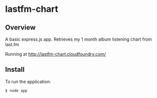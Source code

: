 # lastfm-chart

## Overview

A basic express.js app.
Retrieves my 1 month album listening chart from last.fm

Running at http://lastfm-chart.cloudfoundry.com/

## Install

To run the application:

    $ node app